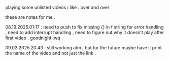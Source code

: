 playing some unlisted videos i like . over and over


these are notes for me .

08.19.2025.01:17 : need to push to fix missing {} in f string for error handling , need to add interrupt handling , need to figure out why it doesn't play after first video . goodnight :wq

09.03.2025.20:43 : still working atm , but for the future maybe have it print the name of the video and not just the link .
